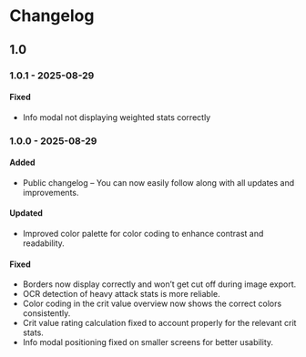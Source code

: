 # Changelog

## 1.0

### 1.0.1 - 2025-08-29

#### Fixed

-   Info modal not displaying weighted stats correctly

### 1.0.0 - 2025-08-29

#### Added

-   Public changelog – You can now easily follow along with all updates and improvements.

#### Updated

-   Improved color palette for color coding to enhance contrast and readability.

#### Fixed

-   Borders now display correctly and won’t get cut off during image export.
-   OCR detection of heavy attack stats is more reliable.
-   Color coding in the crit value overview now shows the correct colors consistently.
-   Crit value rating calculation fixed to account properly for the relevant crit stats.
-   Info modal positioning fixed on smaller screens for better usability.
